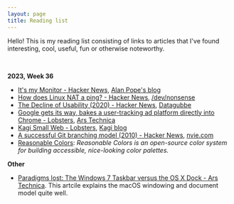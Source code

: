 ```yaml
---
layout: page
title: Reading list
---
```


Hello! This is my reading list consisting of links to articles that I've found interesting, cool, useful, fun or otherwise noteworthy.

<br/>

**2023, Week 36**

- [It's my Monitor - Hacker News](https://news.ycombinator.com/item?id=37443959), [Alan Pope's blog](https://popey.com/blog/2023/09/its-my-monitor/)
- [How does Linux NAT a ping? - Hacker News](https://news.ycombinator.com/item?id=37455621), [/dev/nonsense](https://devnonsense.com/posts/how-does-linux-nat-a-ping/)
- [The Decline of Usability (2020) - Hacker News](https://news.ycombinator.com/item?id=37453616), [Datagubbe](https://datagubbe.se/decusab/)
- [Google gets its way, bakes a user-tracking ad platform directly into Chrome - Lobsters](https://lobste.rs/s/syvng1/google_gets_its_way_bakes_user_tracking_ad), [Ars Technica](https://arstechnica.com/gadgets/2023/09/googles-widely-opposed-ad-platform-the-privacy-sandbox-launches-in-chrome/)
- [Kagi Small Web - Lobsters](https://lobste.rs/s/llkcap/kagi_small_web), [Kagi blog](https://blog.kagi.com/small-web)
- [A successful Git branching model (2010) - Hacker News](https://news.ycombinator.com/item?id=37415677), [nvie.com](https://nvie.com/posts/a-successful-git-branching-model/)
- [Reasonable Colors](https://reasonable.work/colors/): *Reasonable Colors is an open-source color system for building accessible, nice-looking color palettes.*

**Other**

- [Paradigms lost: The Windows 7 Taskbar versus the OS X Dock - Ars Technica](https://arstechnica.com/information-technology/2009/01/dock-and-windows-7-taskbar/). This artcile explains the macOS windowing and document model quite well.